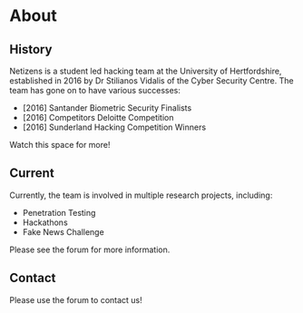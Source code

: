 # About

## History

Netizens is a student led hacking team at the University of Hertfordshire,
established in 2016 by Dr Stilianos Vidalis of the Cyber Security Centre. The
team has gone on to have various successes:

  * [2016] Santander Biometric Security Finalists
  * [2016] Competitors Deloitte Competition
  * [2016] Sunderland Hacking Competition Winners

Watch this space for more!

## Current

Currently, the team is involved in multiple research projects, including:

  * Penetration Testing
  * Hackathons
  * Fake News Challenge

Please see the forum for more information.

## Contact

Please use the forum to contact us!
